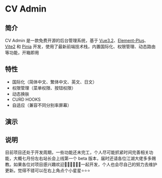 # CV Admin

## 简介

CV Admin 是一款免费开源的后台管理系统，基于 [Vue3.2](https://github.com/vuejs/vue)、[Element-Plus](https://github.com/element-plus/element-plus)、[Vite2](https://github.com/vitejs/vite) 和 [Pinia](https://github.com/vuejs/pinia) 开发，使用了最新前端技术栈，内置国际化、权限管理、动态路由等功能，开箱即用

## 特性

+ 国际化（简体中文、繁体中文、英文、日文）
+ 权限管理（菜单权限、按钮权限）
+ 动态换肤
+ CURD HOOKS
+ 自适应（兼容不同分别率屏幕）
## 演示

## 说明

目前项目还处于开发周期，一些功能还未完工，个人尽可能抓紧时间完善相关功能，大概七月份左右站长会上线第一个 beta 版本，届时还请各位江湖大佬多多赐教。如果各位对项目感兴趣欢迎👏🏻👏🏻👏🏻一起开发，个人也会尽自己的努力去维护更新。觉得不错可以在右上角点个小星星⭐️⭐️⭐️